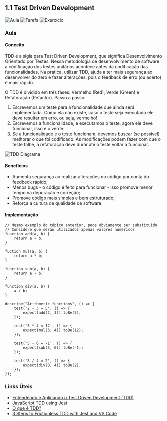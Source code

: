 ## 1.1 Test Driven Development
![Aula](/99.%20Recursos/01.%20Imagens/tags/licao-aula.svg)
![Tarefa](/99.%20Recursos/01.%20Imagens/tags/atividade-tarefa.svg)
![Exercício](/99.%20Recursos/01.%20Imagens/tags/atividade-exercicio.svg)

### Aula

#### Conceito

TDD é a sigla para Test Driven Development, que significa Desenvolvimento Orientado por Testes. Nessa metodologia de desenvolvimento de software a códificação dos testes unitários acontece antes da codificação das funcionalidades. Na prática, utilizar TDD, ajuda a ter mais segurança ao desenvolver do zero e fazer alterações, pois o feedback de erro (ou acerto) é mais rápido.

O TDD é dividido em três fases: Vermelho (Red), Verde (Green) e Refatoração (Refactor). Passo a passo:

1. Escrevemos um teste para a funcionalidade que ainda será implementada. Como ela não existe, caso o teste seja executado ele deve resultar em erro, ou seja, vermelho!
2. Escrevemos a funcionalidade, e executamos o teste, agora ele deve funcionar, isso é o verde.
3. Se a funcionalidade e o teste funcionam, devemos buscar (se possível) melhorar o que foi codificado. As modificações podem fazer com que o teste falhe, a refatoração deve durar até o teste voltar a funcionar.

![TDD Diagrama](/99.%20Recursos/01.%20Imagens/01.%20Test%20Driven%20Development/TDD-diagram.gif)

#### Benefícios

* Aumenta segurança ao realizar alterações no código por conta do feedbeck rápido;
* Menos bugs - o código é feito para funcionar - isso promove menor tempo na depuração e correção;
* Promove código mais simples e bem estruturado;
* Reforça a cultura de qualidade de software.

#### Implementação

```
// Mesmo exemplo do tópico anterior, pode obviamente ser substituído
// Considere que serão utilizados apenas valores numéricos
function add(a, b) {
    return a + b;
}

fuction mul(a, b) {
    return a * b;
}

function sub(a, b) {
    return a - b;
}

function div(a, b) {
    a / b;
}

describe("Arithmetic functions", () => {
    test('2 + 3 = 5', () => {
        expect(add(2, 3)).toBe(5);
    });

    test('3 * 4 = 12', () => {
        expect(mul(3, 4)).toBe(12);
    });

    test('5 - 6 = -1', () => {
        expect(sub(5, 6)).toBe(-1);
    });

    test('8 / 4 = 2', () => {
        expect(div(8, 4)).toBe(2);
    });
});
```

### Links Úteis

* [Entendendo e Aplicando o Test Driven Development (TDD)](https://blog.onedaytesting.com.br/test-driven-development/)
* [JavaScript TDD using Jest](https://medium.com/@suvodeep4119/javascript-tdd-using-jest-9b535c6be7be)
* [O que é TDD?](https://dev.to/womakerscode/o-que-e-tdd-4b5f)
* [3 Steps to Frictionless TDD with Jest and VS Code](https://derekndavis.com/posts/3-steps-to-frictionless-tdd-with-jest-and-vscode)